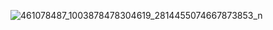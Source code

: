 ![461078487_1003878478304619_2814455074667873853_n](https://github.com/user-attachments/assets/326eaf2c-83f3-4f1c-b663-95a6bd145066)

